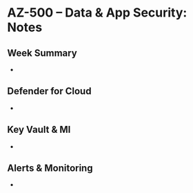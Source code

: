 # AZ-500 – Data & App Security: Notes

## Week Summary
- 

## Defender for Cloud
- 

## Key Vault & MI
- 

## Alerts & Monitoring
- 